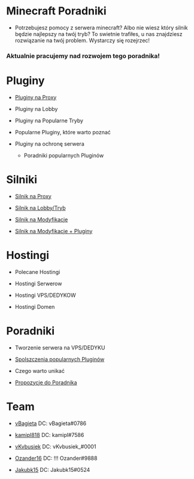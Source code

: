 

# Minecraft Poradniki

 - Potrzebujesz pomocy z serwera minecraft? Albo nie wiesz który silnik będzie najlepszy na twój tryb? To swietnie trafiłes, u nas znajdziesz 
rozwiązanie na twój problem. Wystarczy się rozejrzec!

### Aktualnie pracujemy nad rozwojem tego poradnika!

# Pluginy

 - [Pluginy na Proxy](https://github.com/vBagieta/Minecraft/blob/main/Pluginy/pluginy-proxy.md)

 - Pluginy na Lobby

 - Pluginy na Popularne Tryby

 - Popularne Pluginy, które warto poznać 

 - Pluginy na ochronę serwera

   - Poradniki popularnych Pluginów 

# Silniki

 - [Silnik na Proxy](https://github.com/vBagieta/Minecraft/blob/main/Silniki/silnik-proxy.md)

 - [Silnik na Lobby/Tryb](https://github.com/vBagieta/Minecraft/blob/main/Silniki/silnik.md)

 - [Silnik na Modyfikacje](https://github.com/vBagieta/Minecraft/blob/main/Silniki/silnik-mody.md)

 - [Silnik na Modyfikacje + Pluginy](https://github.com/vBagieta/Minecraft/blob/main/Silniki/silnik-mody-pluginy.md)

# Hostingi

 - Polecane Hostingi

 - Hostingi Serwerow

 - Hostingi VPS/DEDYKOW

 - Hostingi Domen

# Poradniki

 - Tworzenie serwera na VPS/DEDYKU

- [Spolszczenia popularnych Pluginów](https://github.com/vBagieta/Minecraft/blob/main/Poradniki/poradnik-spolszczenia.md)

- Czego warto unikać

- [Propozycje do Poradnika](https://github.com/vBagieta/Minecraft/issues)

# Team

- [vBagieta](https://github.com/vBagieta/) DC: vBagieta#0786

- [kamipl818](https://github.com/kamipl818/) DC: kamipl#7586

- [vKvbusiek](https://github.com/Kvbusiek/) DC: vKvbusiek_#0001

- [Ozander16](https://github.com/Ozander16/) DC: !!! Ozander#9888

- [Jakubk15](https://github.com/Jakubk15/) DC: Jakubk15#0524
